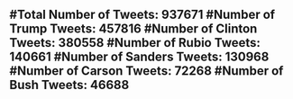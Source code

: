 #Total Number of Tweets: 937671 
#Number of Trump Tweets: 457816
#Number of Clinton Tweets: 380558
#Number of Rubio Tweets: 140661
#Number of Sanders Tweets: 130968
#Number of Carson Tweets: 72268
#Number of Bush Tweets: 46688
---
